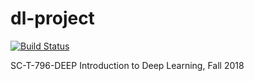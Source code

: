 # dl-project

[![Build Status](https://travis-ci.org/bjk17/dl-project.svg?branch=master)](https://travis-ci.org/bjk17/dl-project)

SC-T-796-DEEP Introduction to Deep Learning, Fall 2018
